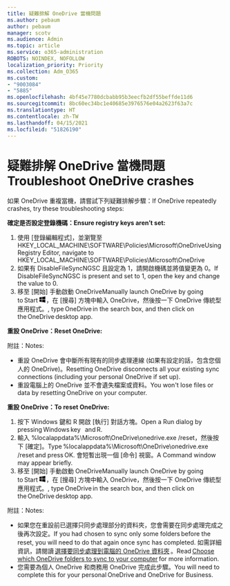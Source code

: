 ```yaml
---
title: 疑難排解 OneDrive 當機問題
ms.author: pebaum
author: pebaum
manager: scotv
ms.audience: Admin
ms.topic: article
ms.service: o365-administration
ROBOTS: NOINDEX, NOFOLLOW
localization_priority: Priority
ms.collection: Adm_O365
ms.custom:
- "9003084"
- "5885"
ms.openlocfilehash: 4bf45e7780dcbabb95b3eecfb2df55beffde11d6
ms.sourcegitcommit: 8bc60ec34bc1e40685e3976576e04a2623f63a7c
ms.translationtype: HT
ms.contentlocale: zh-TW
ms.lasthandoff: 04/15/2021
ms.locfileid: "51826190"
---
```

# <a name="troubleshoot-onedrive-crashes"></a><span data-ttu-id="5c465-102">疑難排解 OneDrive 當機問題</span><span class="sxs-lookup"><span data-stu-id="5c465-102">Troubleshoot OneDrive crashes</span></span>

<span data-ttu-id="5c465-103">如果 OneDrive 重複當機，請嘗試下列疑難排解步驟：</span><span class="sxs-lookup"><span data-stu-id="5c465-103">If OneDrive repeatedly crashes, try these troubleshooting steps:</span></span>

<span data-ttu-id="5c465-104">**確定是否設定登錄機碼：**</span><span class="sxs-lookup"><span data-stu-id="5c465-104">**Ensure registry keys aren’t set:**</span></span>

1. <span data-ttu-id="5c465-105">使用 [登錄編輯程式]，並瀏覽至 HKEY_LOCAL_MACHINE\SOFTWARE\Policies\Microsoft\OneDrive</span><span class="sxs-lookup"><span data-stu-id="5c465-105">Using Registry Editor, navigate to HKEY_LOCAL_MACHINE\SOFTWARE\Policies\Microsoft\OneDrive</span></span>
2. <span data-ttu-id="5c465-106">如果有 DisableFileSyncNGSC 且設定為 1，請開啟機碼並將值變更為 0。</span><span class="sxs-lookup"><span data-stu-id="5c465-106">If DisableFileSyncNGSC is present and set to 1, open the key and change the value to 0.</span></span>
3. <span data-ttu-id="5c465-107">移至 [開始] 手動啟動 OneDrive</span><span class="sxs-lookup"><span data-stu-id="5c465-107">Manually launch OneDrive by going to Start</span></span> ![按 Windows 鍵](data:image/png;base64,iVBORw0KGgoAAAANSUhEUgAAABEAAAAOCAYAAADJ7fe0AAAAAXNSR0IArs4c6QAAAARnQU1BAACxjwv8YQUAAAAJcEhZcwAADsQAAA7EAZUrDhsAAADxSURBVDhPY/wPBAx4wR+Gd6/fM7x9/ZTh9ZuXDGdPnWE4tH0rw/UHDxlaVp9kCDCSYWABKfv35wfD+/cfGV4+fcLw5uVjhlOXzzFsX/qWYebmZAZPWWOGO2DD8ACQS9Y3e4Bcg4Y9/t94fPa/CoY4Aq8/+xik/T8TkEMxGDyGgANWwSqeobvbGSyAADIM3BwCDKXd3QyfoCLoQEGAA0xTxSWjsYMJwLHjkruU4UXSJ4YnT54x3Dh/luHmjfMMmw9wMjCDlRAGBDPgjy8fGT5//8rw9P4Thge3zzNcvXmDYevmfQzXb1xlmH/0ATADyjAAAKdWkD3ZSwNeAAAAAElFTkSuQmCC)<span data-ttu-id="5c465-109">，在 [搜尋] 方塊中輸入 OneDrive，然後按一下 OneDrive 傳統型應用程式。</span><span class="sxs-lookup"><span data-stu-id="5c465-109">, type OneDrive in the search box, and then click on the OneDrive desktop app.</span></span>

<span data-ttu-id="5c465-110">**重設 OneDrive：**</span><span class="sxs-lookup"><span data-stu-id="5c465-110">**Reset OneDrive:**</span></span>

<span data-ttu-id="5c465-111">附註：</span><span class="sxs-lookup"><span data-stu-id="5c465-111">Notes:</span></span>

- <span data-ttu-id="5c465-112">重設 OneDrive 會中斷所有現有的同步處理連線 (如果有設定的話，包含您個人的 OneDrive)。</span><span class="sxs-lookup"><span data-stu-id="5c465-112">Resetting OneDrive disconnects all your existing sync connections (including your personal OneDrive if set up).</span></span>
- <span data-ttu-id="5c465-113">重設電腦上的 OneDrive 並不會遺失檔案或資料。</span><span class="sxs-lookup"><span data-stu-id="5c465-113">You won't lose files or data by resetting OneDrive on your computer.</span></span>

<span data-ttu-id="5c465-114">**重設 OneDrive：**</span><span class="sxs-lookup"><span data-stu-id="5c465-114">**To reset OneDrive:**</span></span>

1. <span data-ttu-id="5c465-115">按下 Windows 鍵和 R 開啟 [執行] 對話方塊。</span><span class="sxs-lookup"><span data-stu-id="5c465-115">Open a Run dialog by pressing Windows key    and R.</span></span>
2. <span data-ttu-id="5c465-116">輸入 %localappdata%\Microsoft\OneDrive\onedrive.exe /reset，然後按下 [確定]。</span><span class="sxs-lookup"><span data-stu-id="5c465-116">Type %localappdata%\Microsoft\OneDrive\onedrive.exe /reset and press OK.</span></span> <span data-ttu-id="5c465-117">會短暫出現一個 [命令] 視窗。</span><span class="sxs-lookup"><span data-stu-id="5c465-117">A Command window may appear briefly.</span></span>
3. <span data-ttu-id="5c465-118">移至 [開始] 手動啟動 OneDrive</span><span class="sxs-lookup"><span data-stu-id="5c465-118">Manually launch OneDrive by going to Start</span></span> ![按 Windows 鍵](data:image/png;base64,iVBORw0KGgoAAAANSUhEUgAAABEAAAAOCAYAAADJ7fe0AAAAAXNSR0IArs4c6QAAAARnQU1BAACxjwv8YQUAAAAJcEhZcwAADsQAAA7EAZUrDhsAAADxSURBVDhPY/wPBAx4wR+Gd6/fM7x9/ZTh9ZuXDGdPnWE4tH0rw/UHDxlaVp9kCDCSYWABKfv35wfD+/cfGV4+fcLw5uVjhlOXzzFsX/qWYebmZAZPWWOGO2DD8ACQS9Y3e4Bcg4Y9/t94fPa/CoY4Aq8/+xik/T8TkEMxGDyGgANWwSqeobvbGSyAADIM3BwCDKXd3QyfoCLoQEGAA0xTxSWjsYMJwLHjkruU4UXSJ4YnT54x3Dh/luHmjfMMmw9wMjCDlRAGBDPgjy8fGT5//8rw9P4Thge3zzNcvXmDYevmfQzXb1xlmH/0ATADyjAAAKdWkD3ZSwNeAAAAAElFTkSuQmCC)<span data-ttu-id="5c465-120">，在 [搜尋] 方塊中輸入 OneDrive，然後按一下 OneDrive 傳統型應用程式。</span><span class="sxs-lookup"><span data-stu-id="5c465-120">, type OneDrive in the search box, and then click on the OneDrive desktop app.</span></span>

<span data-ttu-id="5c465-121">附註：</span><span class="sxs-lookup"><span data-stu-id="5c465-121">Notes:</span></span>

- <span data-ttu-id="5c465-122">如果您在重設前已選擇只同步處理部分的資料夾，您會需要在同步處理完成之後再次設定。</span><span class="sxs-lookup"><span data-stu-id="5c465-122">If you had chosen to sync only some folders before the reset, you will need to do that again once sync has completed.</span></span> <span data-ttu-id="5c465-123">如需詳細資訊，請閱讀 [選擇要同步處理到電腦的 OneDrive 資料夾](https://support.office.com/article/98b8b011-8b94-419b-aa95-a14ff2415e85) 。</span><span class="sxs-lookup"><span data-stu-id="5c465-123">Read [Choose which OneDrive folders to sync to your computer](https://support.office.com/article/98b8b011-8b94-419b-aa95-a14ff2415e85) for more information.</span></span>
- <span data-ttu-id="5c465-124">您需要為個人 OneDrive 和商務用 OneDrive 完成此步驟。</span><span class="sxs-lookup"><span data-stu-id="5c465-124">You will need to complete this for your personal OneDrive and OneDrive for Business.</span></span>